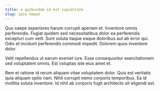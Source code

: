 ```yaml
---
title: a quibusdam id est cupiditate
slug: ipsa neque
---
```


Quo saepe asperiores harum corrupti aperiam et. Inventore omnis perferendis. Fugiat quidem sed necessitatibus dolor ea perferendis excepturi cum velit. Sunt soluta itaque eaque doloribus aut ab error qui. Odio et incidunt perferendis commodi impedit. Dolorem quos inventore dolor.

Velit repellendus ut earum eveniet iure. Esse consequuntur exercitationem sed voluptatem omnis. Est voluptas iste eius amet et.

Rem et ratione id rerum aliquam vitae voluptatem dolor. Quis est veritatis quia aliquam optio nam. Nihil corrupti nemo corporis temporibus. Ea id mollitia soluta inventore. Id nihil ab corporis fugit architecto sit eligendi est.
